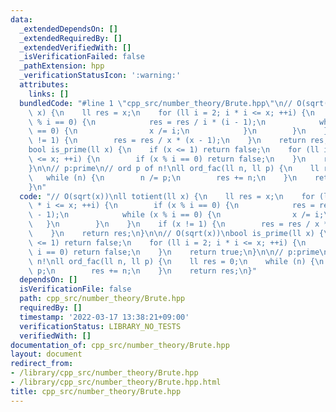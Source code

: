 ```yaml
---
data:
  _extendedDependsOn: []
  _extendedRequiredBy: []
  _extendedVerifiedWith: []
  _isVerificationFailed: false
  _pathExtension: hpp
  _verificationStatusIcon: ':warning:'
  attributes:
    links: []
  bundledCode: "#line 1 \"cpp_src/number_theory/Brute.hpp\"\n// O(sqrt(x))\nll totient(ll\
    \ x) {\n    ll res = x;\n    for (ll i = 2; i * i <= x; ++i) {\n        if (x\
    \ % i == 0) {\n            res = res / i * (i - 1);\n            while (x % i\
    \ == 0) {\n                x /= i;\n            }\n        }\n    }\n    if (x\
    \ != 1) {\n        res = res / x * (x - 1);\n    }\n    return res;\n}\n\n// O(sqrt(x))\n\
    bool is_prime(ll x) {\n    if (x <= 1) return false;\n    for (ll i = 2; i * i\
    \ <= x; ++i) {\n        if (x % i == 0) return false;\n    }\n    return true;\n\
    }\n\n// p:prime\n// ord p of n!\nll ord_fac(ll n, ll p) {\n    ll res = 0;\n \
    \   while (n) {\n        n /= p;\n        res += n;\n    }\n    return res;\n\
    }\n"
  code: "// O(sqrt(x))\nll totient(ll x) {\n    ll res = x;\n    for (ll i = 2; i\
    \ * i <= x; ++i) {\n        if (x % i == 0) {\n            res = res / i * (i\
    \ - 1);\n            while (x % i == 0) {\n                x /= i;\n         \
    \   }\n        }\n    }\n    if (x != 1) {\n        res = res / x * (x - 1);\n\
    \    }\n    return res;\n}\n\n// O(sqrt(x))\nbool is_prime(ll x) {\n    if (x\
    \ <= 1) return false;\n    for (ll i = 2; i * i <= x; ++i) {\n        if (x %\
    \ i == 0) return false;\n    }\n    return true;\n}\n\n// p:prime\n// ord p of\
    \ n!\nll ord_fac(ll n, ll p) {\n    ll res = 0;\n    while (n) {\n        n /=\
    \ p;\n        res += n;\n    }\n    return res;\n}"
  dependsOn: []
  isVerificationFile: false
  path: cpp_src/number_theory/Brute.hpp
  requiredBy: []
  timestamp: '2022-03-17 13:38:21+09:00'
  verificationStatus: LIBRARY_NO_TESTS
  verifiedWith: []
documentation_of: cpp_src/number_theory/Brute.hpp
layout: document
redirect_from:
- /library/cpp_src/number_theory/Brute.hpp
- /library/cpp_src/number_theory/Brute.hpp.html
title: cpp_src/number_theory/Brute.hpp
---
```

